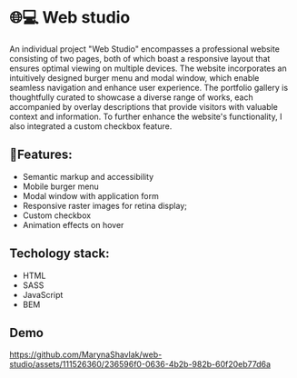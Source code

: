 # 🌐💻 Web studio
An individual project "Web Studio" encompasses a professional website consisting of two pages, both of which boast a responsive layout that ensures optimal viewing on multiple devices. The website incorporates an intuitively designed burger menu and modal window, which enable seamless navigation and enhance user experience. The portfolio gallery is thoughtfully curated to showcase a diverse range of works, each accompanied by overlay descriptions that provide visitors with valuable context and information. To further enhance the website's functionality, I also integrated a custom checkbox feature.

## 📝Features: 
- Semantic markup and accessibility
- Mobile burger menu
- Modal window with application form
- Responsive raster images for retina display; 
- Custom checkbox
- Animation effects on hover

## Techology stack: 
- HTML
- SASS
- JavaScript
- BEM

 ## Demo
https://github.com/MarynaShavlak/web-studio/assets/111526360/236596f0-0636-4b2b-982b-60f20eb77d6a




  
